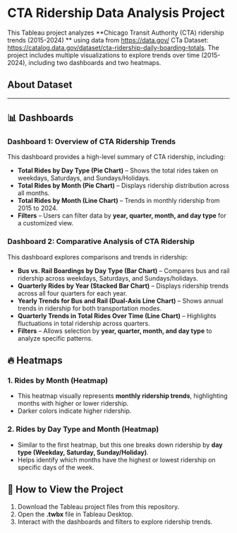 # CTA Ridership Data Analysis Project

This Tableau project analyzes **Chicago Transit Authority (CTA) ridership trends (2015-2024) ** using data from https://data.gov/ CTa Dataset: https://catalog.data.gov/dataset/cta-ridership-daily-boarding-totals. The project includes multiple visualizations to explore trends over time (2015-2024), including two dashboards and two heatmaps.  

## About Dataset
----

## 📊 Dashboards  

### **Dashboard 1: Overview of CTA Ridership Trends**  
This dashboard provides a high-level summary of CTA ridership, including:  
- **Total Rides by Day Type (Pie Chart)** – Shows the total rides taken on weekdays, Saturdays, and Sundays/Holidays.  
- **Total Rides by Month (Pie Chart)** – Displays ridership distribution across all months.  
- **Total Rides by Month (Line Chart)** – Trends in monthly ridership from 2015 to 2024.  
- **Filters** – Users can filter data by **year, quarter, month, and day type** for a customized view.  

### **Dashboard 2: Comparative Analysis of CTA Ridership**  
This dashboard explores comparisons and trends in ridership:  
- **Bus vs. Rail Boardings by Day Type (Bar Chart)** – Compares bus and rail ridership across weekdays, Saturdays, and Sundays/holidays.  
- **Quarterly Rides by Year (Stacked Bar Chart)** – Displays ridership trends across all four quarters for each year.  
- **Yearly Trends for Bus and Rail (Dual-Axis Line Chart)** – Shows annual trends in ridership for both transportation modes.  
- **Quarterly Trends in Total Rides Over Time (Line Chart)** – Highlights fluctuations in total ridership across quarters.  
- **Filters** – Allows selection by **year, quarter, month, and day type**  to analyze specific patterns.  

## 🔥 Heatmaps  

### **1. Rides by Month (Heatmap)**  
- This heatmap visually represents **monthly ridership trends**, highlighting months with higher or lower ridership.  
- Darker colors indicate higher ridership.  

### **2. Rides by Day Type and Month (Heatmap)**  
- Similar to the first heatmap, but this one breaks down ridership by **day type (Weekday, Saturday, Sunday/Holiday)**.  
- Helps identify which months have the highest or lowest ridership on specific days of the week.  

## 🚀 How to View the Project  
1. Download the Tableau project files from this repository.  
2. Open the **.twbx** file in Tableau Desktop.  
3. Interact with the dashboards and filters to explore ridership trends.  
